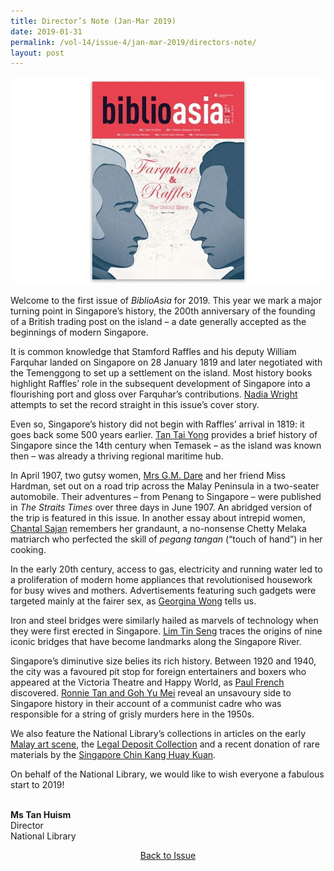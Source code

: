 ```yaml
---
title: Director’s Note (Jan-Mar 2019)
date: 2019-01-31
permalink: /vol-14/issue-4/jan-mar-2019/directors-note/
layout: post
---
```

<img src="/images/Vol-14-issue-4/vol14_iss4.JPG">

Welcome to the first issue of *BiblioAsia* for 2019. This year we mark a major turning point in Singapore’s history, the 200th anniversary of the founding of a British trading post on the island – a date generally accepted as the beginnings of modern Singapore.

It is common knowledge that Stamford Raffles and his deputy William Farquhar landed on Singapore on 28 January 1819 and later negotiated with the Temenggong to set up a settlement on the island. Most history books highlight Raffles’ role in the subsequent development of Singapore into a flourishing port and gloss over Farquhar’s contributions. [Nadia Wright](https://nlb-ba-staging.netlify.app/vol-14/issue-4/jan-mar-2019/fnr-untold-story/) attempts to set the record straight in this issue’s cover story.

Even so, Singapore’s history did not begin with Raffles’ arrival in 1819: it goes back some 500 years earlier. [Tan Tai Yong](https://nlb-ba-staging.netlify.app/vol-14/issue-4/jan-mar-2019/looking-back-at-sg/) provides a brief history of Singapore since the 14th century when Temasek – as the island was known then – was already a thriving regional maritime hub.

In April 1907, two gutsy women, [Mrs G.M. Dare](https://nlb-ba-staging.netlify.app/vol-14/issue-4/jan-mar-2019/mrs-dare-driv-mchn/) and her friend Miss Hardman, set out on a road trip across the Malay Peninsula in a two-seater automobile. Their adventures – from Penang to Singapore – were published in *The Straits Times* over three days in June 1907. An abridged version of the trip is featured in this issue. In another essay about intrepid women, [Chantal Sajan](https://nlb-ba-staging.netlify.app/vol-14/issue-4/jan-mar-2019/life-lson-chetty-m-k/) remembers her grandaunt, a no-nonsense Chetty Melaka matriarch who perfected the skill of *pegang tangan* (“touch of hand”) in her cooking.

In the early 20th century, access to gas, electricity and running water led to a proliferation of modern home appliances that revolutionised housework for busy wives and mothers. Advertisements featuring such gadgets were targeted mainly at the fairer sex, as [Georgina Wong](https://nlb-ba-staging.netlify.app/vol-14/issue-4/jan-mar-2019/modern-malayan-home/) tells us.

Iron and steel bridges were similarly hailed as marvels of technology when they were first erected in Singapore. [Lim Tin Seng](https://nlb-ba-staging.netlify.app/vol-14/issue-4/jan-mar-2019/bridging-history-wtr/) traces the origins of nine iconic bridges that have become landmarks along the Singapore River.

Singapore’s diminutive size belies its rich history. Between 1920 and 1940, the city was a favoured pit stop for foreign entertainers and boxers who appeared at the Victoria Theatre and Happy World, as [Paul French](https://nlb-ba-staging.netlify.app/vol-14/issue-4/jan-mar-2019/sg-stopover-circuit/) discovered. [Ronnie Tan and Goh Yu Mei](https://nlb-ba-staging.netlify.app/vol-14/issue-4/jan-mar-2019/iron-spearhead-hitmn/) reveal an unsavoury side to Singapore history in their account of a communist cadre who was responsible for a string of grisly murders here in the 1950s.

We also feature the National Library’s collections in articles on the early [Malay art scene](https://nlb-ba-staging.netlify.app/vol-14/issue-4/jan-mar-2019/creative-collectives/), the [Legal Deposit Collection](https://nlb-ba-staging.netlify.app/vol-14/issue-4/jan-mar-2019/when-there-wre-farms/) and a recent donation of rare materials by the [Singapore Chin Kang Huay Kuan](https://nlb-ba-staging.netlify.app/vol-14/issue-4/jan-mar-2019/sg-chin-kang-hertge/).

On behalf of the National Library, we would like to wish everyone a fabulous start to 2019!

<br>
<b>Ms Tan Huism</b><br>Director<br>National Library

<a href="https://biblioasia.nlb.gov.sg/vol-14/issue-4/jan-mar-2019/"><center>Back to Issue</center></a>